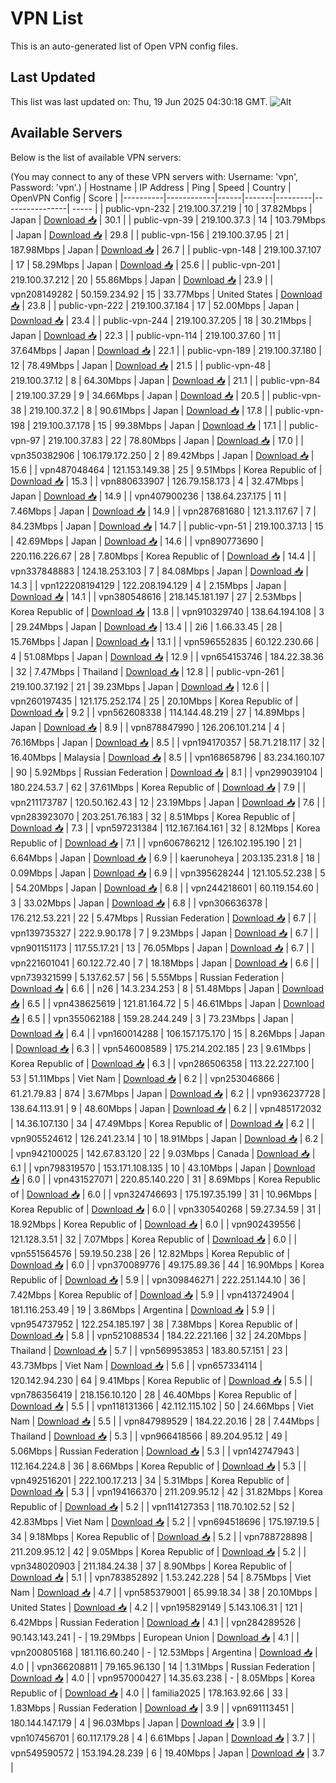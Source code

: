 # VPN List

This is an auto-generated list of Open VPN config files.

## Last Updated

This list was last updated on: Thu, 19 Jun 2025 04:30:18 GMT.
![Alt](https://repobeats.axiom.co/api/embed/186b98318ef1479477931607c1ad7d823f12451f.svg "Repobeats analytics image")

## Available Servers

Below is the list of available VPN servers:

(You may connect to any of these VPN servers with: Username: 'vpn', Password: 'vpn'.)
| Hostname | IP Address | Ping | Speed | Country | OpenVPN Config | Score |
|----------|------------|------|-------|---------|----------------| ----- |
| public-vpn-232 | 219.100.37.219 | 10 | 37.82Mbps | Japan | [Download 📥](./configs/server_0_JP.ovpn) | 30.1 |
| public-vpn-39 | 219.100.37.3 | 14 | 103.79Mbps | Japan | [Download 📥](./configs/server_1_JP.ovpn) | 29.8 |
| public-vpn-156 | 219.100.37.95 | 21 | 187.98Mbps | Japan | [Download 📥](./configs/server_2_JP.ovpn) | 26.7 |
| public-vpn-148 | 219.100.37.107 | 17 | 58.29Mbps | Japan | [Download 📥](./configs/server_3_JP.ovpn) | 25.6 |
| public-vpn-201 | 219.100.37.212 | 20 | 55.86Mbps | Japan | [Download 📥](./configs/server_4_JP.ovpn) | 23.9 |
| vpn208149282 | 50.159.234.92 | 15 | 33.77Mbps | United States | [Download 📥](./configs/server_5_US.ovpn) | 23.8 |
| public-vpn-222 | 219.100.37.184 | 17 | 52.00Mbps | Japan | [Download 📥](./configs/server_6_JP.ovpn) | 23.4 |
| public-vpn-244 | 219.100.37.205 | 18 | 30.21Mbps | Japan | [Download 📥](./configs/server_7_JP.ovpn) | 22.3 |
| public-vpn-114 | 219.100.37.60 | 11 | 37.64Mbps | Japan | [Download 📥](./configs/server_8_JP.ovpn) | 22.1 |
| public-vpn-189 | 219.100.37.180 | 12 | 78.49Mbps | Japan | [Download 📥](./configs/server_9_JP.ovpn) | 21.5 |
| public-vpn-48 | 219.100.37.12 | 8 | 64.30Mbps | Japan | [Download 📥](./configs/server_10_JP.ovpn) | 21.1 |
| public-vpn-84 | 219.100.37.29 | 9 | 34.66Mbps | Japan | [Download 📥](./configs/server_11_JP.ovpn) | 20.5 |
| public-vpn-38 | 219.100.37.2 | 8 | 90.61Mbps | Japan | [Download 📥](./configs/server_12_JP.ovpn) | 17.8 |
| public-vpn-198 | 219.100.37.178 | 15 | 99.38Mbps | Japan | [Download 📥](./configs/server_13_JP.ovpn) | 17.1 |
| public-vpn-97 | 219.100.37.83 | 22 | 78.80Mbps | Japan | [Download 📥](./configs/server_14_JP.ovpn) | 17.0 |
| vpn350382906 | 106.179.172.250 | 2 | 89.42Mbps | Japan | [Download 📥](./configs/server_15_JP.ovpn) | 15.6 |
| vpn487048464 | 121.153.149.38 | 25 | 9.51Mbps | Korea Republic of | [Download 📥](./configs/server_16_KR.ovpn) | 15.3 |
| vpn880633907 | 126.79.158.173 | 4 | 32.47Mbps | Japan | [Download 📥](./configs/server_17_JP.ovpn) | 14.9 |
| vpn407900236 | 138.64.237.175 | 11 | 7.46Mbps | Japan | [Download 📥](./configs/server_18_JP.ovpn) | 14.9 |
| vpn287681680 | 121.3.117.67 | 7 | 84.23Mbps | Japan | [Download 📥](./configs/server_19_JP.ovpn) | 14.7 |
| public-vpn-51 | 219.100.37.13 | 15 | 42.69Mbps | Japan | [Download 📥](./configs/server_20_JP.ovpn) | 14.6 |
| vpn890773690 | 220.116.226.67 | 28 | 7.80Mbps | Korea Republic of | [Download 📥](./configs/server_21_KR.ovpn) | 14.4 |
| vpn337848883 | 124.18.253.103 | 7 | 84.08Mbps | Japan | [Download 📥](./configs/server_22_JP.ovpn) | 14.3 |
| vpn122208194129 | 122.208.194.129 | 4 | 2.15Mbps | Japan | [Download 📥](./configs/server_23_JP.ovpn) | 14.1 |
| vpn380548616 | 218.145.181.197 | 27 | 2.53Mbps | Korea Republic of | [Download 📥](./configs/server_24_KR.ovpn) | 13.8 |
| vpn910329740 | 138.64.194.108 | 3 | 29.24Mbps | Japan | [Download 📥](./configs/server_25_JP.ovpn) | 13.4 |
| 2i6 | 1.66.33.45 | 28 | 15.76Mbps | Japan | [Download 📥](./configs/server_26_JP.ovpn) | 13.1 |
| vpn596552835 | 60.122.230.66 | 4 | 51.08Mbps | Japan | [Download 📥](./configs/server_27_JP.ovpn) | 12.9 |
| vpn654153746 | 184.22.38.36 | 32 | 7.47Mbps | Thailand | [Download 📥](./configs/server_28_TH.ovpn) | 12.8 |
| public-vpn-261 | 219.100.37.192 | 21 | 39.23Mbps | Japan | [Download 📥](./configs/server_29_JP.ovpn) | 12.6 |
| vpn260197435 | 121.175.252.174 | 25 | 20.10Mbps | Korea Republic of | [Download 📥](./configs/server_30_KR.ovpn) | 9.2 |
| vpn562608338 | 114.144.48.219 | 27 | 14.89Mbps | Japan | [Download 📥](./configs/server_31_JP.ovpn) | 8.9 |
| vpn878847990 | 126.206.101.214 | 4 | 76.16Mbps | Japan | [Download 📥](./configs/server_32_JP.ovpn) | 8.5 |
| vpn194170357 | 58.71.218.117 | 32 | 16.40Mbps | Malaysia | [Download 📥](./configs/server_33_MY.ovpn) | 8.5 |
| vpn168658796 | 83.234.160.107 | 90 | 5.92Mbps | Russian Federation | [Download 📥](./configs/server_34_RU.ovpn) | 8.1 |
| vpn299039104 | 180.224.53.7 | 62 | 37.61Mbps | Korea Republic of | [Download 📥](./configs/server_35_KR.ovpn) | 7.9 |
| vpn211173787 | 120.50.162.43 | 12 | 23.19Mbps | Japan | [Download 📥](./configs/server_36_JP.ovpn) | 7.6 |
| vpn283923070 | 203.251.76.183 | 32 | 8.51Mbps | Korea Republic of | [Download 📥](./configs/server_37_KR.ovpn) | 7.3 |
| vpn597231384 | 112.167.164.161 | 32 | 8.12Mbps | Korea Republic of | [Download 📥](./configs/server_38_KR.ovpn) | 7.1 |
| vpn606786212 | 126.102.195.190 | 21 | 6.64Mbps | Japan | [Download 📥](./configs/server_39_JP.ovpn) | 6.9 |
| kaerunoheya | 203.135.231.8 | 18 | 0.09Mbps | Japan | [Download 📥](./configs/server_40_JP.ovpn) | 6.9 |
| vpn395628244 | 121.105.52.238 | 5 | 54.20Mbps | Japan | [Download 📥](./configs/server_41_JP.ovpn) | 6.8 |
| vpn244218601 | 60.119.154.60 | 3 | 33.02Mbps | Japan | [Download 📥](./configs/server_42_JP.ovpn) | 6.8 |
| vpn306636378 | 176.212.53.221 | 22 | 5.47Mbps | Russian Federation | [Download 📥](./configs/server_43_RU.ovpn) | 6.7 |
| vpn139735327 | 222.9.90.178 | 7 | 9.23Mbps | Japan | [Download 📥](./configs/server_44_JP.ovpn) | 6.7 |
| vpn901151173 | 117.55.17.21 | 13 | 76.05Mbps | Japan | [Download 📥](./configs/server_45_JP.ovpn) | 6.7 |
| vpn221601041 | 60.122.72.40 | 7 | 18.18Mbps | Japan | [Download 📥](./configs/server_46_JP.ovpn) | 6.6 |
| vpn739321599 | 5.137.62.57 | 56 | 5.55Mbps | Russian Federation | [Download 📥](./configs/server_47_RU.ovpn) | 6.6 |
| n26 | 14.3.234.253 | 8 | 51.48Mbps | Japan | [Download 📥](./configs/server_48_JP.ovpn) | 6.5 |
| vpn438625619 | 121.81.164.72 | 5 | 46.61Mbps | Japan | [Download 📥](./configs/server_49_JP.ovpn) | 6.5 |
| vpn355062188 | 159.28.244.249 | 3 | 73.23Mbps | Japan | [Download 📥](./configs/server_50_JP.ovpn) | 6.4 |
| vpn160014288 | 106.157.175.170 | 15 | 8.26Mbps | Japan | [Download 📥](./configs/server_51_JP.ovpn) | 6.3 |
| vpn546008589 | 175.214.202.185 | 23 | 9.61Mbps | Korea Republic of | [Download 📥](./configs/server_52_KR.ovpn) | 6.3 |
| vpn286506358 | 113.22.227.100 | 53 | 51.11Mbps | Viet Nam | [Download 📥](./configs/server_53_VN.ovpn) | 6.2 |
| vpn253046866 | 61.21.79.83 | 874 | 3.67Mbps | Japan | [Download 📥](./configs/server_54_JP.ovpn) | 6.2 |
| vpn936237728 | 138.64.113.91 | 9 | 48.60Mbps | Japan | [Download 📥](./configs/server_55_JP.ovpn) | 6.2 |
| vpn485172032 | 14.36.107.130 | 34 | 47.49Mbps | Korea Republic of | [Download 📥](./configs/server_56_KR.ovpn) | 6.2 |
| vpn905524612 | 126.241.23.14 | 10 | 18.91Mbps | Japan | [Download 📥](./configs/server_57_JP.ovpn) | 6.2 |
| vpn942100025 | 142.67.83.120 | 22 | 9.03Mbps | Canada | [Download 📥](./configs/server_58_CA.ovpn) | 6.1 |
| vpn798319570 | 153.171.108.135 | 10 | 43.10Mbps | Japan | [Download 📥](./configs/server_59_JP.ovpn) | 6.0 |
| vpn431527071 | 220.85.140.220 | 31 | 8.69Mbps | Korea Republic of | [Download 📥](./configs/server_60_KR.ovpn) | 6.0 |
| vpn324746693 | 175.197.35.199 | 31 | 10.96Mbps | Korea Republic of | [Download 📥](./configs/server_61_KR.ovpn) | 6.0 |
| vpn330540268 | 59.27.34.59 | 31 | 18.92Mbps | Korea Republic of | [Download 📥](./configs/server_62_KR.ovpn) | 6.0 |
| vpn902439556 | 121.128.3.51 | 32 | 7.07Mbps | Korea Republic of | [Download 📥](./configs/server_63_KR.ovpn) | 6.0 |
| vpn551564576 | 59.19.50.238 | 26 | 12.82Mbps | Korea Republic of | [Download 📥](./configs/server_64_KR.ovpn) | 6.0 |
| vpn370089776 | 49.175.89.36 | 44 | 16.90Mbps | Korea Republic of | [Download 📥](./configs/server_65_KR.ovpn) | 5.9 |
| vpn309846271 | 222.251.144.10 | 36 | 7.42Mbps | Korea Republic of | [Download 📥](./configs/server_66_KR.ovpn) | 5.9 |
| vpn413724904 | 181.116.253.49 | 19 | 3.86Mbps | Argentina | [Download 📥](./configs/server_67_AR.ovpn) | 5.9 |
| vpn954737952 | 122.254.185.197 | 38 | 7.38Mbps | Korea Republic of | [Download 📥](./configs/server_68_KR.ovpn) | 5.8 |
| vpn521088534 | 184.22.221.166 | 32 | 24.20Mbps | Thailand | [Download 📥](./configs/server_69_TH.ovpn) | 5.7 |
| vpn569953853 | 183.80.57.151 | 23 | 43.73Mbps | Viet Nam | [Download 📥](./configs/server_70_VN.ovpn) | 5.6 |
| vpn657334114 | 120.142.94.230 | 64 | 9.41Mbps | Korea Republic of | [Download 📥](./configs/server_71_KR.ovpn) | 5.5 |
| vpn786356419 | 218.156.10.120 | 28 | 46.40Mbps | Korea Republic of | [Download 📥](./configs/server_72_KR.ovpn) | 5.5 |
| vpn118131366 | 42.112.115.102 | 50 | 24.66Mbps | Viet Nam | [Download 📥](./configs/server_73_VN.ovpn) | 5.5 |
| vpn847989529 | 184.22.20.16 | 28 | 7.44Mbps | Thailand | [Download 📥](./configs/server_74_TH.ovpn) | 5.3 |
| vpn966418566 | 89.204.95.12 | 49 | 5.06Mbps | Russian Federation | [Download 📥](./configs/server_75_RU.ovpn) | 5.3 |
| vpn142747943 | 112.164.224.8 | 36 | 8.66Mbps | Korea Republic of | [Download 📥](./configs/server_76_KR.ovpn) | 5.3 |
| vpn492516201 | 222.100.17.213 | 34 | 5.31Mbps | Korea Republic of | [Download 📥](./configs/server_77_KR.ovpn) | 5.3 |
| vpn194166370 | 211.209.95.12 | 42 | 31.82Mbps | Korea Republic of | [Download 📥](./configs/server_78_KR.ovpn) | 5.2 |
| vpn114127353 | 118.70.102.52 | 52 | 42.83Mbps | Viet Nam | [Download 📥](./configs/server_79_VN.ovpn) | 5.2 |
| vpn694518696 | 175.197.19.5 | 34 | 9.18Mbps | Korea Republic of | [Download 📥](./configs/server_80_KR.ovpn) | 5.2 |
| vpn788728898 | 211.209.95.12 | 42 | 9.05Mbps | Korea Republic of | [Download 📥](./configs/server_81_KR.ovpn) | 5.2 |
| vpn348020903 | 211.184.24.38 | 37 | 8.90Mbps | Korea Republic of | [Download 📥](./configs/server_82_KR.ovpn) | 5.1 |
| vpn783852892 | 1.53.242.228 | 54 | 8.75Mbps | Viet Nam | [Download 📥](./configs/server_83_VN.ovpn) | 4.7 |
| vpn585379001 | 65.99.18.34 | 38 | 20.10Mbps | United States | [Download 📥](./configs/server_84_US.ovpn) | 4.2 |
| vpn195829149 | 5.143.106.31 | 121 | 6.42Mbps | Russian Federation | [Download 📥](./configs/server_85_RU.ovpn) | 4.1 |
| vpn284289526 | 90.143.143.241 | - | 19.29Mbps | European Union | [Download 📥](./configs/server_86_EU.ovpn) | 4.1 |
| vpn200805168 | 181.116.60.240 | - | 12.53Mbps | Argentina | [Download 📥](./configs/server_87_AR.ovpn) | 4.0 |
| vpn366208811 | 79.165.96.130 | 14 | 1.31Mbps | Russian Federation | [Download 📥](./configs/server_88_RU.ovpn) | 4.0 |
| vpn957000427 | 14.35.63.238 | - | 8.05Mbps | Korea Republic of | [Download 📥](./configs/server_89_KR.ovpn) | 4.0 |
| familia2025 | 178.163.92.66 | 33 | 1.83Mbps | Russian Federation | [Download 📥](./configs/server_90_RU.ovpn) | 3.9 |
| vpn691113451 | 180.144.147.179 | 4 | 96.03Mbps | Japan | [Download 📥](./configs/server_91_JP.ovpn) | 3.9 |
| vpn107456701 | 60.117.179.28 | 4 | 6.61Mbps | Japan | [Download 📥](./configs/server_92_JP.ovpn) | 3.7 |
| vpn549590572 | 153.194.28.239 | 6 | 19.40Mbps | Japan | [Download 📥](./configs/server_93_JP.ovpn) | 3.7 |
